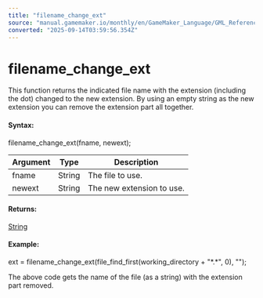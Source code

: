 ```yaml
---
title: "filename_change_ext"
source: "manual.gamemaker.io/monthly/en/GameMaker_Language/GML_Reference/File_Handling/File_System/filename_change_ext.htm"
converted: "2025-09-14T03:59:56.354Z"
---
```


# filename\_change\_ext

This function returns the indicated file name with the extension (including the dot) changed to the new extension. By using an empty string as the new extension you can remove the extension part all together.

#### Syntax:

filename\_change\_ext(fname, newext);

| Argument | Type | Description |
| --- | --- | --- |
| fname | String | The file to use. |
| newext | String | The new extension to use. |

#### Returns:

[String](../../../GML_Overview/Data_Types.md)

#### Example:

ext = filename\_change\_ext(file\_find\_first(working\_directory + "\*.\*", 0), "");

The above code gets the name of the file (as a string) with the extension part removed.